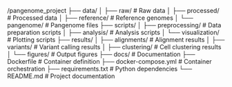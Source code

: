 /pangenome_project
├── data/
│ ├── raw/ # Raw data
│ ├── processed/ # Processed data
│ ├── reference/ # Reference genomes
│ └── pangenome/ # Pangenome files
├── scripts/
│ ├── preprocessing/ # Data preparation scripts
│ ├── analysis/ # Analysis scripts
│ └── visualization/ # Plotting scripts
├── results/
│ ├── alignments/ # Alignment results
│ ├── variants/ # Variant calling results
│ ├── clustering/ # Cell clustering results
│ └── figures/ # Output figures
├── docs/ # Documentation
├── Dockerfile # Container definition
├── docker-compose.yml # Container orchestration
├── requirements.txt # Python dependencies
└── README.md # Project documentation